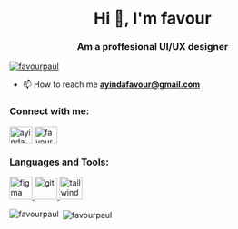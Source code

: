 <h1 align="center">Hi 👋, I'm favour</h1>
<h3 align="center">Am a proffesional UI/UX designer</h3>

<p align="left"> <a href="https://github.com/ryo-ma/github-profile-trophy"><img src="https://github-profile-trophy.vercel.app/?username=favourpaul" alt="favourpaul" /></a> </p>

- 📫 How to reach me **ayindafavour@gmail.com**

<h3 align="left">Connect with me:</h3>
<p align="left">
<a href="https://fb.com/ayinda favour" target="blank"><img align="center" src="https://raw.githubusercontent.com/rahuldkjain/github-profile-readme-generator/master/src/images/icons/Social/facebook.svg" alt="ayinda favour" height="30" width="40" /></a>
<a href="https://dribbble.com/favour paul" target="blank"><img align="center" src="https://raw.githubusercontent.com/rahuldkjain/github-profile-readme-generator/master/src/images/icons/Social/dribbble.svg" alt="favour paul" height="30" width="40" /></a>
</p>

<h3 align="left">Languages and Tools:</h3>
<p align="left"> <a href="https://www.figma.com/" target="_blank" rel="noreferrer"> <img src="https://www.vectorlogo.zone/logos/figma/figma-icon.svg" alt="figma" width="40" height="40"/> </a> <a href="https://git-scm.com/" target="_blank" rel="noreferrer"> <img src="https://www.vectorlogo.zone/logos/git-scm/git-scm-icon.svg" alt="git" width="40" height="40"/> </a> <a href="https://tailwindcss.com/" target="_blank" rel="noreferrer"> <img src="https://www.vectorlogo.zone/logos/tailwindcss/tailwindcss-icon.svg" alt="tailwind" width="40" height="40"/> </a> </p>

<p><img align="left" src="https://github-readme-stats.vercel.app/api/top-langs?username=favourpaul&show_icons=true&locale=en&layout=compact" alt="favourpaul" /></p>

<p>&nbsp;<img align="center" src="https://github-readme-stats.vercel.app/api?username=favourpaul&show_icons=true&locale=en" alt="favourpaul" /></p>
